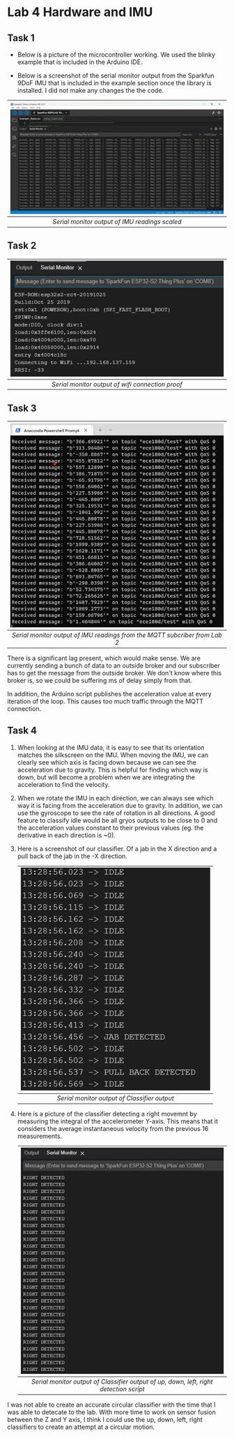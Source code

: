 # Lab 4 Hardware and IMU

## Task 1

- Below is a picture of the microcontroller working. We used the blinky example that is included in the Arduino IDE.

- Below is a screenshot of the serial monitor output from the Sparkfun 9DoF IMU that is included in the example section once the library is installed. I did not make any changes the the code.

|![rps subscriber](lab_report_files\IMU_serial_out.jpg)|
|:--:|
|*Serial monitor output of IMU readings scaled*|

## Task 2

|![Connected to WiFi](lab_report_files\Wifi_Connect.jpg)|
|:--:|
|*Serial monitor output of wifi connection proof*|

## Task 3

|![IMU from MQTT](lab_report_files\MQTT_IMU.jpg)|
|:--:|
|*Serial monitor output of IMU readings from the MQTT subcriber from Lab 2*|

There is a significant lag present, which would make sense. We are currently sending a bunch of data to an outside broker and our subscriber has to get the message from the outside broker. We don't know where this broker is, so we could be suffering ms of delay simply from that.

In addition, the Arduino script publishes the acceleration value at every iteration of the loop. This causes too much traffic through the MQTT connection.

## Task 4

1. When looking at the IMU data, it is easy to see that its orientation matches the silkscreen on the IMU. When moving the IMU, we can clearly see which axis is facing down because we can see the acceleration due to gravity. This is helpful for finding which way is down, but will become a problem when we are integrating the acceleration to find the velocity.

2. When we rotate the IMU in each direction, we can always see which way it is facing from the acceleration due to gravity. In addition, we can use the gyroscope to see the rate of rotation in all directions. A good feature to classify idle would be all gryos outputs to be close to 0 and the acceleration values constant to their previous values (eg. the derivative in each direction is ~0).

3. Here is a screenshot of our classifier. Of a jab in the X direction and a pull back of the jab in the -X direction.

    |![Classifer 2+Idle](lab_report_files\Classifier.jpg)|
    |:--:|
    |*Serial monitor output of Classifier output*|

4. Here is a picture of the classifier detecting a right movemnt by measuring the integral of the accelerometer Y-axis. This means that it considers the average instantaneous velocity from the previous 16 measurements.

    |![Classifer 4+Idle](lab_report_files\right_classifier.jpg)|
    |:--:|
    |*Serial monitor output of Classifier output of up, down, left, right detection script*|

I was not able to create an accurate circular classifier with the time that I was able to detecate to the lab. With more time to work on sensor fusion between the Z and Y axis, I think I could use the up, down, left, right classifiers to create an attempt at a circular motion.